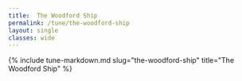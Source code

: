 ```yaml
---
title:  The Woodford Ship
permalink: /tune/the-woodford-ship
layout: single
classes: wide
---
```

{% include tune-markdown.md slug="the-woodford-ship" title="The Woodford Ship" %}
